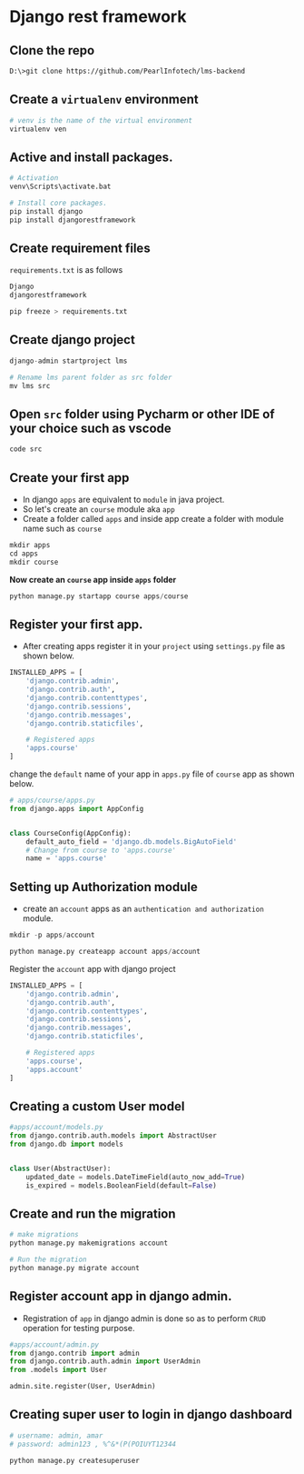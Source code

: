 # Django rest framework 

## Clone the repo 

```bash 
D:\>git clone https://github.com/PearlInfotech/lms-backend
```

## Create a `virtualenv` environment
```python
# venv is the name of the virtual environment
virtualenv ven

```

## Active and install packages. 
```python
# Activation
venv\Scripts\activate.bat

# Install core packages. 
pip install django 
pip install djangorestframework
```


## Create requirement files
 `requirements.txt` is as follows
 
```python
Django
djangorestframework
```
```python 
pip freeze > requirements.txt
```

## Create django project 
```python 
django-admin startproject lms

# Rename lms parent folder as src folder
mv lms src
```

## Open `src` folder using Pycharm or other IDE of your choice such as vscode
```python
code src
```

## Create your first app
- In django `apps` are equivalent to `module` in java project. 
- So let's create an `course` module aka `app` 
- Create a folder called `apps` and inside app create a folder with module name such as `course` 

```python 
mkdir apps 
cd apps
mkdir course
```
  
**Now create an `course` app inside `apps` folder**

```python
python manage.py startapp course apps/course
```

## Register your first app. 
- After creating apps register it in your  `project` using `settings.py` file as shown below. 

```python 
INSTALLED_APPS = [
    'django.contrib.admin',
    'django.contrib.auth',
    'django.contrib.contenttypes',
    'django.contrib.sessions',
    'django.contrib.messages',
    'django.contrib.staticfiles',

    # Registered apps
    'apps.course'
]
```

change the `default` name of your app in `apps.py` file of `course` app as shown below. 

```python 
# apps/course/apps.py
from django.apps import AppConfig


class CourseConfig(AppConfig):
    default_auto_field = 'django.db.models.BigAutoField'
    # Change from course to 'apps.course'
    name = 'apps.course'

```

## Setting up Authorization module
- create an `account` apps as an `authentication and authorization` module. 

```python 
mkdir -p apps/account
```

```python 
python manage.py createapp account apps/account
```
Register the `account` app with django project

```python 
INSTALLED_APPS = [
    'django.contrib.admin',
    'django.contrib.auth',
    'django.contrib.contenttypes',
    'django.contrib.sessions',
    'django.contrib.messages',
    'django.contrib.staticfiles',

    # Registered apps
    'apps.course',
    'apps.account'
]
```

## Creating a custom User model 

```python
#apps/account/models.py
from django.contrib.auth.models import AbstractUser
from django.db import models


class User(AbstractUser):
    updated_date = models.DateTimeField(auto_now_add=True)
    is_expired = models.BooleanField(default=False)
```

## Create and run the migration
```python 
# make migrations
python manage.py makemigrations account 

# Run the migration
python manage.py migrate account
```

## Register account app in django admin. 
- Registration of `app` in django admin is done so as to perform `CRUD` operation for testing purpose. 
```python
#apps/account/admin.py
from django.contrib import admin
from django.contrib.auth.admin import UserAdmin
from .models import User

admin.site.register(User, UserAdmin)

```

## Creating super user to login in django dashboard 

```python
# username: admin, amar
# password: admin123 , %^&*(P(POIUYT12344

python manage.py createsuperuser
```
